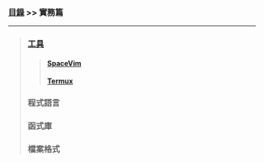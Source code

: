 ### [目錄](../) >> 實務篇

---

> ### [工具](./tool/)
>> #### [SpaceVim](./tool/spacevim/)
>>
>> #### [Termux](./tool/termux/)
>
> ### 程式語言
>
> ### 函式庫
>
> ### 檔案格式